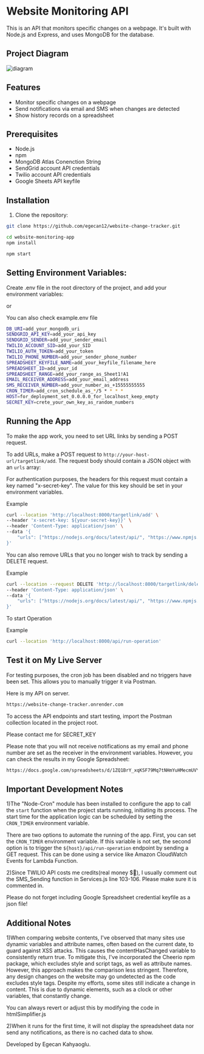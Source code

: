 # Website Monitoring API

This is an API that monitors specific changes on a webpage. It's built with Node.js and Express, and uses MongoDB for the database.

## Project Diagram

![diagram](https://github.com/egecan12/website-change-tracker/assets/45043515/6c61d894-8149-4505-a07c-bf105a09afb5)

## Features

- Monitor specific changes on a webpage
- Send notifications via email and SMS when changes are detected
- Show history records on a spreadsheet

## Prerequisites

- Node.js
- npm
- MongoDB Atlas Conenction String
- SendGrid account API credentials
- Twilio account API credentials
- Google Sheets API keyfile

## Installation

1. Clone the repository:

```sh
git clone https://github.com/egecan12/website-change-tracker.git

cd website-monitoring-app
npm install

npm start
```

## Setting Environment Variables:

Create .env file in the root directory of the project, and add your environment variables:

or

You can also check example.env file

```sh
DB_URI=add_your_mongodb_uri
SENDGRID_API_KEY=add_your_api_key
SENDGRID_SENDER=add_your_sender_email
TWILIO_ACCOUNT_SID=add_your_SID
TWILIO_AUTH_TOKEN=add_your_token
TWILIO_PHONE_NUMBER=add_your_sender_phone_number
SPREADSHEET_KEYFILE_NAME=add_your_keyfile_filename_here
SPREADSHEET_ID=add_your_id
SPREADSHEET_RANGE=add_your_range_as_Sheet1!A1
EMAIL_RECEIVER_ADDRESS=add_your_email_address
SMS_RECEIVER_NUMBER=add_your_number_as_+15555555555
CRON_TIMER=add_cron_schedule_as_*/5 * * * *
HOST=for_deployment_set_0.0.0.0_for_localhost_keep_empty
SECRET_KEY=crete_your_own_key_as_random_numbers
```

## Running the App

To make the app work, you need to set URL links by sending a POST request.

To add URLs, make a POST request to `http://your-host-url/targetlink/add`. The request body should contain a JSON object with an `urls` array:

For authentication purposes, the headers for this request must contain a key named "x-secret-key". The value for this key should be set in your environment variables.

Example

```sh
curl --location 'http://localhost:8000/targetlink/add' \
--header 'x-secret-key: ${your-secret-key}}' \
--header 'Content-Type: application/json' \
--data '{
    "urls": ["https://nodejs.org/docs/latest/api/", "https://www.npmjs.com/support", "https://www.w3schools.com/mongodb/" ]
}'
```

You can also remove URLs that you no longer wish to track by sending a DELETE request.

Example

```sh
curl --location --request DELETE 'http://localhost:8000/targetlink/delete' \
--header 'Content-Type: application/json' \
--data '{
    "urls": ["https://nodejs.org/docs/latest/api/", "https://www.npmjs.com/support", "https://www.w3schools.com/mongodb/" ]
}'
```

To start Operation

Example

```sh
curl --location 'http://localhost:8000/api/run-operation'
```

## Test it on My Live Server

For testing purposes, the cron job has been disabled and no triggers have been set. This allows you to manually trigger it via Postman.

Here is my API on server.

```sh
https://website-change-tracker.onrender.com
```

To access the API endpoints and start testing, import the Postman collection located in the project root.

Please contact me for SECRET_KEY

Please note that you will not receive notifications as my email and phone number are set as the receiver in the environment variables. However, you can check the results in my Google Spreadsheet:

```sh
https://docs.google.com/spreadsheets/d/1ZQ1BrY_xqKSF79Mq7tNHmYuHMecmUVYBaDYau_sR54o/edit#gid=0
```

## Important Development Notes

1)The "Node-Cron" module has been installed to configure the app to call the `start` function when the project starts running, initiating its process. The start time for the application logic can be scheduled by setting the `CRON_TIMER` environment variable.

There are two options to automate the running of the app. First, you can set the `CRON_TIMER` environment variable. If this variable is not set, the second option is to trigger the `${host}/api/run-operation` endpoint by sending a GET request. This can be done using a service like Amazon CloudWatch Events for Lambda Function.

2)Since TWILIO API costs me credits(real money $🙈), I usually comment out the SMS_Sending function in Services.js line 103-106. Please make sure it is commented in.

Please do not forget including Google Spreadsheet credential keyfile as a json file!

## Additional Notes

1)When comparing website contents, I've observed that many sites use dynamic variables and attribute names, often based on the current date, to guard against XSS attacks. This causes the contentHasChanged variable to consistently return true. To mitigate this, I've incorporated the Cheerio npm package, which excludes style and script tags, as well as attribute names. However, this approach makes the comparison less stringent. Therefore, any design changes on the website may go undetected as the code excludes style tags. Despite my efforts, some sites still indicate a change in content. This is due to dynamic elements, such as a clock or other variables, that constantly change.

You can always revert or adjust this by modifying the code in htmlSimplifier.js

2)When it runs for the first time, it will not display the spreadsheet data nor send any notifications, as there is no cached data to show.

Developed by Egecan Kahyaoglu.
